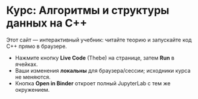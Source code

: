 # Курс: Алгоритмы и структуры данных на C++


Этот сайт — интерактивный учебник: читайте теорию и запускайте код C++ прямо в браузере.


- Нажмите кнопку **Live Code** (Thebe) на странице, затем **Run** в ячейках.
- Ваши изменения **локальны** для браузера/сессии; исходники курса не меняются.
- Кнопка **Open in Binder** откроет полный JupyterLab с тем же окружением.
